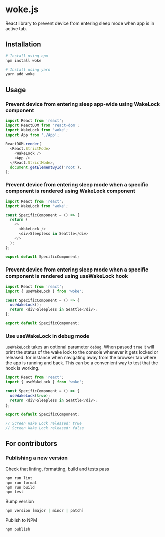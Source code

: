 # woke.js

React library to prevent device from entering sleep mode when app is in active tab.

## Installation

```bash
# Install using npm
npm install woke
```

```bash
# Install using yarn
yarn add woke
```

## Usage

### Prevent device from entering sleep app-wide using WakeLock component

```typescript
import React from 'react';
import ReactDOM from 'react-dom';
import WakeLock from 'woke';
import App from './App';

ReactDOM.render(
  <React.StrictMode>
    <WakeLock />
    <App />
  </React.StrictMode>,
  document.getElementById('root'),
);
```

### Prevent device from entering sleep mode when a specific component is rendered using WakeLock component

```typescript
import React from 'react';
import WakeLock from 'woke';

const SpecificComponent = () => {
  return (
    <>
      <WakeLock />
      <div>Sleepless in Seattle</div>
    </>
  );
};

export default SpecificComponent;
```

### Prevent device from entering sleep mode when a specific component is rendered using useWakeLock hook

```typescript
import React from 'react';
import { useWakeLock } from 'woke';

const SpecificComponent = () => {
  useWakeLock();
  return <div>Sleepless in Seattle</div>;
};

export default SpecificComponent;
```

### Use useWakeLock in debug mode

`useWakeLock` takes an optional parameter `debug`. When passed `true` it will print the status of the wake lock to the console whenever it gets locked or released. for instance when navigating away from the browser tab where the app is running and back. This can be a convenient way to test that the hook is working.

```typescript
import React from 'react';
import { useWakeLock } from 'woke';

const SpecificComponent = () => {
  useWakeLock(true);
  return <div>Sleepless in Seattle</div>;
};

export default SpecificComponent;

// Screen Wake Lock released: true
// Screen Wake Lock released: false
```

## For contributors

### Publishing a new version

Check that linting, formatting, build and tests pass

```bash
npm run lint
npm run format
npm run build
npm test
```

Bump version

```bash
npm version [major | minor | patch]
```

Publish to NPM

```bash
npm publish
```
